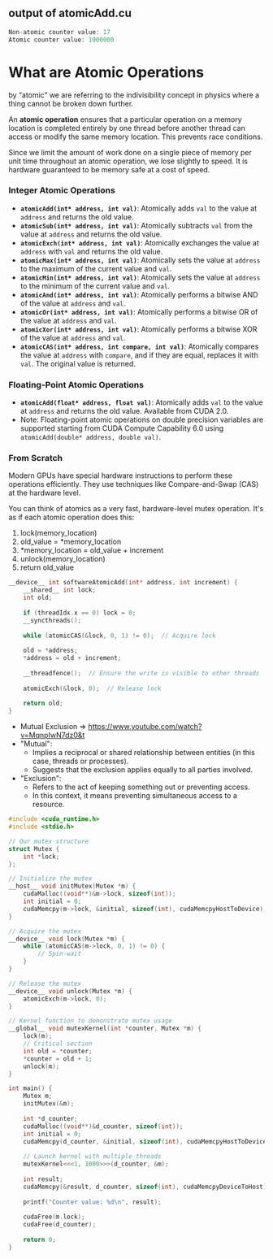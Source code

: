 
## output of atomicAdd.cu

```cpp
Non-atomic counter value: 17
Atomic counter value: 1000000
```

# What are Atomic Operations
    
by “atomic” we are referring to the indivisibility concept in physics where a thing cannot be broken down further.

An **atomic operation** ensures that a particular operation on a memory location is completed entirely by one thread before another thread can access or modify the same memory location. This prevents race conditions.

Since we limit the amount of work done on a single piece of memory per unit time throughout an atomic operation, we lose slightly to speed. It is hardware guaranteed to be memory safe at a cost of speed.

### **Integer Atomic Operations**

- **`atomicAdd(int* address, int val)`**: Atomically adds `val` to the value at `address` and returns the old value.
- **`atomicSub(int* address, int val)`**: Atomically subtracts `val` from the value at `address` and returns the old value.
- **`atomicExch(int* address, int val)`**: Atomically exchanges the value at `address` with `val` and returns the old value.
- **`atomicMax(int* address, int val)`**: Atomically sets the value at `address` to the maximum of the current value and `val`.
- **`atomicMin(int* address, int val)`**: Atomically sets the value at `address` to the minimum of the current value and `val`.
- **`atomicAnd(int* address, int val)`**: Atomically performs a bitwise AND of the value at `address` and `val`.
- **`atomicOr(int* address, int val)`**: Atomically performs a bitwise OR of the value at `address` and `val`.
- **`atomicXor(int* address, int val)`**: Atomically performs a bitwise XOR of the value at `address` and `val`.
- **`atomicCAS(int* address, int compare, int val)`**: Atomically compares the value at `address` with `compare`, and if they are equal, replaces it with `val`. The original value is returned.

### **Floating-Point Atomic Operations**

- **`atomicAdd(float* address, float val)`**: Atomically adds `val` to the value at `address` and returns the old value. Available from CUDA 2.0.
- Note: Floating-point atomic operations on double precision variables are supported starting from CUDA Compute Capability 6.0 using `atomicAdd(double* address, double val)`.

### From Scratch

Modern GPUs have special hardware instructions to perform these operations efficiently. They use techniques like Compare-and-Swap (CAS) at the hardware level.

You can think of atomics as a very fast, hardware-level mutex operation. It's as if each atomic operation does this:

1. lock(memory_location)
2. old_value = *memory_location
3. *memory_location = old_value + increment
4. unlock(memory_location)
5. return old_value

```cpp
__device__ int softwareAtomicAdd(int* address, int increment) {
    __shared__ int lock;
    int old;
    
    if (threadIdx.x == 0) lock = 0;
    __syncthreads();
    
    while (atomicCAS(&lock, 0, 1) != 0);  // Acquire lock
    
    old = *address;
    *address = old + increment;
    
    __threadfence();  // Ensure the write is visible to other threads
    
    atomicExch(&lock, 0);  // Release lock
    
    return old;
}
```


- Mutual Exclusion ⇒ https://www.youtube.com/watch?v=MqnpIwN7dz0&t
- "Mutual":
    - Implies a reciprocal or shared relationship between entities (in this case, threads or processes).
    - Suggests that the exclusion applies equally to all parties involved.
- "Exclusion":
    - Refers to the act of keeping something out or preventing access.
    - In this context, it means preventing simultaneous access to a resource.


```cpp
#include <cuda_runtime.h>
#include <stdio.h>

// Our mutex structure
struct Mutex {
    int *lock;
};

// Initialize the mutex
__host__ void initMutex(Mutex *m) {
    cudaMalloc((void**)&m->lock, sizeof(int));
    int initial = 0;
    cudaMemcpy(m->lock, &initial, sizeof(int), cudaMemcpyHostToDevice);
}

// Acquire the mutex
__device__ void lock(Mutex *m) {
    while (atomicCAS(m->lock, 0, 1) != 0) {
        // Spin-wait
    }
}

// Release the mutex
__device__ void unlock(Mutex *m) {
    atomicExch(m->lock, 0);
}

// Kernel function to demonstrate mutex usage
__global__ void mutexKernel(int *counter, Mutex *m) {
    lock(m);
    // Critical section
    int old = *counter;
    *counter = old + 1;
    unlock(m);
}

int main() {
    Mutex m;
    initMutex(&m);
    
    int *d_counter;
    cudaMalloc((void**)&d_counter, sizeof(int));
    int initial = 0;
    cudaMemcpy(d_counter, &initial, sizeof(int), cudaMemcpyHostToDevice);
    
    // Launch kernel with multiple threads
    mutexKernel<<<1, 1000>>>(d_counter, &m);
    
    int result;
    cudaMemcpy(&result, d_counter, sizeof(int), cudaMemcpyDeviceToHost);
    
    printf("Counter value: %d\n", result);
    
    cudaFree(m.lock);
    cudaFree(d_counter);
    
    return 0;
}
```


